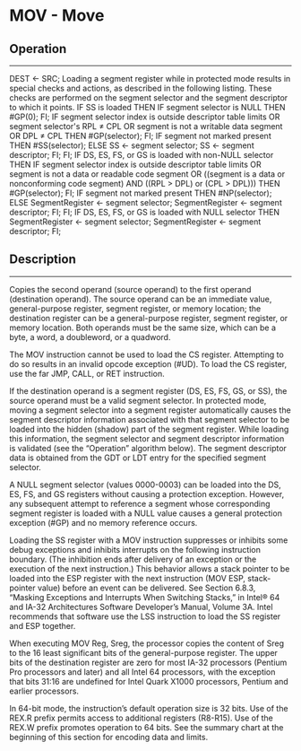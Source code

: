 # MOV - Move

## Operation
-----------------------------------------------------------------------------------------------------------------------
DEST ← SRC;
Loading a segment register while in protected mode results in special checks and actions, as described in the
following listing. These checks are performed on the segment selector and the segment descriptor to which it
points.
IF SS is loaded
    THEN
        IF segment selector is NULL
            THEN #GP(0); FI;
        IF segment selector index is outside descriptor table limits
        OR segment selector's RPL ≠ CPL
        OR segment is not a writable data segment
        OR DPL ≠ CPL
            THEN #GP(selector); FI;
        IF segment not marked present
            THEN #SS(selector);
            ELSE
                SS ← segment selector;
                SS ← segment descriptor; FI;
FI;
IF DS, ES, FS, or GS is loaded with non-NULL selector
THEN
    IF segment selector index is outside descriptor table limits
    OR segment is not a data or readable code segment
    OR ((segment is a data or nonconforming code segment) AND ((RPL > DPL) or (CPL > DPL)))
        THEN #GP(selector); FI;
    IF segment not marked present
        THEN #NP(selector);
        ELSE
            SegmentRegister ← segment selector;
            SegmentRegister ← segment descriptor; FI;
FI;
IF DS, ES, FS, or GS is loaded with NULL selector
    THEN
        SegmentRegister ← segment selector;
        SegmentRegister ← segment descriptor;
FI;

## Description
-----------------------------------------------------------------------------------------------------------------------
Copies the second operand (source operand) to the first operand (destination operand). The source operand can be an 
immediate value, general-purpose register, segment register, or memory location; the destination register can be a 
general-purpose register, segment register, or memory location. Both operands must be the same size, which can be a 
byte, a word, a doubleword, or a quadword.

The MOV instruction cannot be used to load the CS register. Attempting to do so results in an invalid opcode exception 
(#UD). To load the CS register, use the far JMP, CALL, or RET instruction.

If the destination operand is a segment register (DS, ES, FS, GS, or SS), the source operand must be a valid segment 
selector. In protected mode, moving a segment selector into a segment register automatically causes the segment 
descriptor information associated with that segment selector to be loaded into the hidden (shadow) part of the segment 
register. While loading this information, the segment selector and segment descriptor information is validated 
(see the “Operation” algorithm below). The segment descriptor data is obtained from the GDT or LDT entry for the 
specified segment selector.

A NULL segment selector (values 0000-0003) can be loaded into the DS, ES, FS, and GS registers without causing a 
protection exception. However, any subsequent attempt to reference a segment whose corresponding segment register is
 loaded with a NULL value causes a general protection exception (#GP) and no memory reference occurs.

Loading the SS register with a MOV instruction suppresses or inhibits some debug exceptions and inhibits interrupts 
on the following instruction boundary. (The inhibition ends after delivery of an exception or the execution of the 
next instruction.) This behavior allows a stack pointer to be loaded into the ESP register with the next instruction 
(MOV ESP, stack-pointer value) before an event can be delivered. See Section 6.8.3, “Masking Exceptions and Interrupts 
When Switching Stacks,” in Intel® 64 and IA-32 Architectures Software Developer’s Manual, Volume 3A. Intel recommends 
that software use the LSS instruction to load the SS register and ESP together.

When executing MOV Reg, Sreg, the processor copies the content of Sreg to the 16 least significant bits of the 
general-purpose register. The upper bits of the destination register are zero for most IA-32 processors (Pentium Pro 
processors and later) and all Intel 64 processors, with the exception that bits 31:16 are undefined for Intel Quark X1000 
processors, Pentium and earlier processors.

In 64-bit mode, the instruction’s default operation size is 32 bits. Use of the REX.R prefix permits access to additional 
registers (R8-R15). Use of the REX.W prefix promotes operation to 64 bits. See the summary chart at the beginning of this 
section for encoding data and limits.